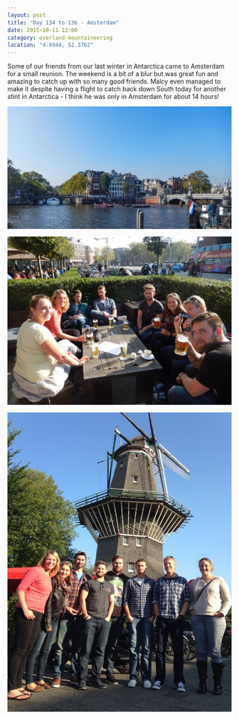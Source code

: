 ```yaml
---
layout: post
title: "Day 134 to 136 - Amsterdam"
date: 2015-10-11 12:00
category: overland-mountaineering
location: "4.8944, 52.3762"
---
```


Some of our friends from our last winter in Antarctica came to Amsterdam for a small reunion.  The weekend is a bit of a blur but was great fun and amazing to catch up with so many good friends.  Malcy even managed to make it despite having a flight to catch back down South today for another stint in Antarctica - I think he was only in Amsterdam for about 14 hours!

![Name of photo](/photos/dam/dam-1.jpg "Optional title")

![Name of photo](/photos/dam/dam-2.jpg "Optional title")

![Name of photo](/photos/dam/dam-3.jpg "Optional title")
